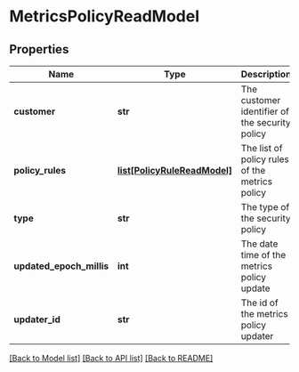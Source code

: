 # MetricsPolicyReadModel

## Properties
Name | Type | Description | Notes
------------ | ------------- | ------------- | -------------
**customer** | **str** | The customer identifier of the security policy | [optional] 
**policy_rules** | [**list[PolicyRuleReadModel]**](PolicyRuleReadModel.md) | The list of policy rules of the metrics policy | [optional] 
**type** | **str** | The type of the security policy | [optional] 
**updated_epoch_millis** | **int** | The date time of the metrics policy update | [optional] 
**updater_id** | **str** | The id of the metrics policy updater | [optional] 

[[Back to Model list]](../README.md#documentation-for-models) [[Back to API list]](../README.md#documentation-for-api-endpoints) [[Back to README]](../README.md)


